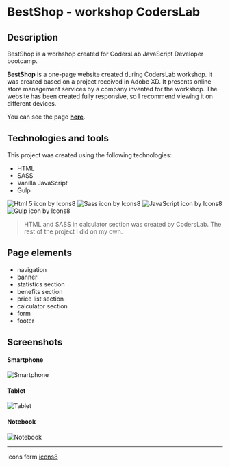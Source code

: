 # BestShop - workshop CodersLab

## Description

BestShop is a worhshop created for CodersLab JavaScript Developer bootcamp.

**BestShop** is a one-page website created during CodersLab workshop. It was created based on a project received in Adobe XD. It presents online store management services by a company invented for the workshop.
The website has been created fully responsive, so I recommend viewing it on different devices.

You can see the page **[here](https://majka521.github.io/BestShop-workshop-CodersLab/)**.

## Technologies and tools

This project was created using the following technologies:

- HTML
- SASS
- Vanilla JavaScript
- Gulp

![Html 5 icon by Icons8](https://img.icons8.com/color/50/000000/html-5.png)
![Sass icon by Icons8](https://img.icons8.com/color/50/000000/sass.png)
![JavaScript icon by Icons8](https://img.icons8.com/color/50/000000/javascript--v2.png)
![Gulp icon by Icons8](https://img.icons8.com/external-tal-revivo-color-tal-revivo/50/000000/external-gulp-an-open-source-javascript-toolkit-by-fractal-innovations-logo-color-tal-revivo.png)

> HTML and SASS in calculator section was created by CodersLab. The rest of the project I did on my own.

## Page elements

- navigation
- banner
- statistics section
- benefits section
- price list section
- calculator section
- form
- footer

## Screenshots

#### Smartphone

![Smartphone](https://media.giphy.com/media/ukzhMMKkVqqkyssHVr/giphy.gif)

#### Tablet

![Tablet](https://media.giphy.com/media/CTRupW2IcZ9sNc450I/giphy.gif)

#### Notebook

![Notebook](https://media.giphy.com/media/V1laBRA91bDFK5ZmaD/giphy.gif)

---

icons form [icons8](https://icons8.com/)
